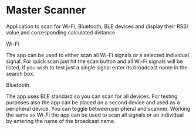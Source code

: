 # Master Scanner
Application to scan for Wi-Fi, Bluetooth, BLE devices and display their RSSI value and corresponding calculated distance

Wi-Fi

The app can be used to either scan all Wi-Fi signals or a selected individual signal. For quick scan just hit the scan button and all Wi-Fi signals will be listed, if you wish to test just a single signal enter its broadcast name in the search box.

Bluetooth

The app uses BLE standard so you can scan for all devices. For testing purposes also the app can be placed on a second device and used as a peripheral device.
You can toggle between peripheral and scanner. Working the same as Wi-Fi the app can be used to scan all signals or an individual by entering the name of the broadcast name.
